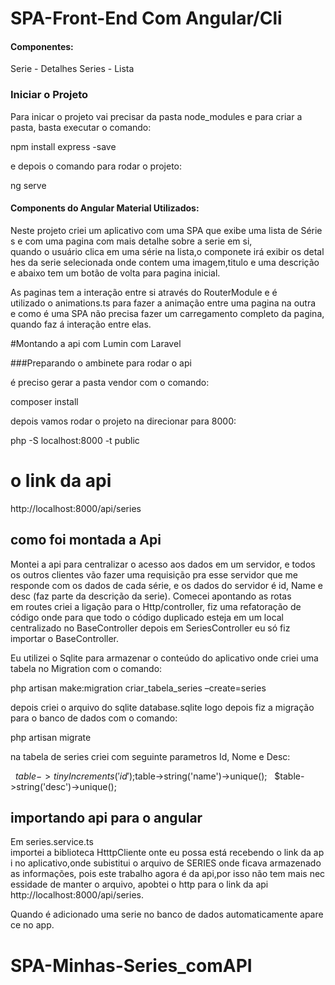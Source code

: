 # SPA-Front-End Com Angular/Cli

#### Componentes:
Serie - Detalhes
Series - Lista

### Iniciar o Projeto

Para inicar o projeto vai precisar da pasta node_modules e para criar a pasta, basta  executar o comando:

 npm install express -save

e depois o comando para rodar o projeto:

 ng serve

#### Components do Angular Material Utilizados:

Neste projeto criei um aplicativo com uma SPA que exibe uma lista de Séries e com uma pagina com mais detalhe sobre a serie em si, quando o usuário clica em uma série na lista,o componete irá exibir os detalhes da serie selecionada onde contem uma imagem,titulo e uma descrição e abaixo tem um botão de volta para pagina inicial.

As paginas tem a interação entre si através do RouterModule e é utilizado o animations.ts para fazer a animação entre uma pagina na outra e como é uma SPA não precisa fazer um carregamento completo da pagina, quando faz á interação entre elas.


#Montando a api com Lumin com Laravel
 
###Preparando o ambinete para rodar o api

é preciso gerar a pasta vendor com o comando:

composer install

depois vamos rodar o projeto na direcionar para 8000:

php -S localhost:8000 -t public

# o link da api

http://localhost:8000/api/series

## como foi montada a Api

Montei a api para centralizar o acesso aos dados em um servidor, e todos os outros clientes vão fazer uma requisição pra esse servidor que me responde com os dados de cada série, e os dados do servidor é id, Name e desc (faz parte da descrição da serie).
Comecei apontando as rotas em routes criei a ligação para o Http/controller, fiz uma refatoração de código onde para que todo o código duplicado esteja em um local centralizado no BaseController depois em SeriesController eu só fiz importar o BaseController.

Eu utilizei o Sqlite para armazenar o conteúdo do aplicativo onde criei uma tabela no Migration com o comando: 

php artisan make:migration criar_tabela_series –create=series

depois criei o arquivo do sqlite database.sqlite logo depois fiz a migração para o banco de dados com o comando:

php artisan migrate

na tabela de series criei com seguinte parametros Id, Nome e Desc:

  $table->tinyIncrements('id');
  $table->string('name')->unique();
  $table->string('desc')->unique();

## importando api para o angular

Em series.service.ts importei a biblioteca HtttpCliente onte eu possa está recebendo o link da api no aplicativo,onde subistitui o arquivo de SERIES onde ficava armazenado as informações, pois este trabalho agora é da api,por isso não tem mais necessidade de manter o arquivo, apobtei o http para o link da api http://localhost:8000/api/series.

Quando é adicionado uma serie no banco de dados automaticamente aparece no app.

# SPA-Minhas-Series_comAPI
